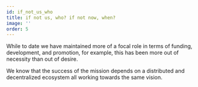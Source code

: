 ```yaml
---
id: if_not_us_who
title: if not us, who? if not now, when?
image: ''
order: 5
---
```


While to date we have maintained more of a focal role in terms of funding, development, and promotion, for example, this has been more out of necessity than out of desire.

We know that the success of the mission depends on a distributed and decentralized ecosystem all working towards the same vision.

